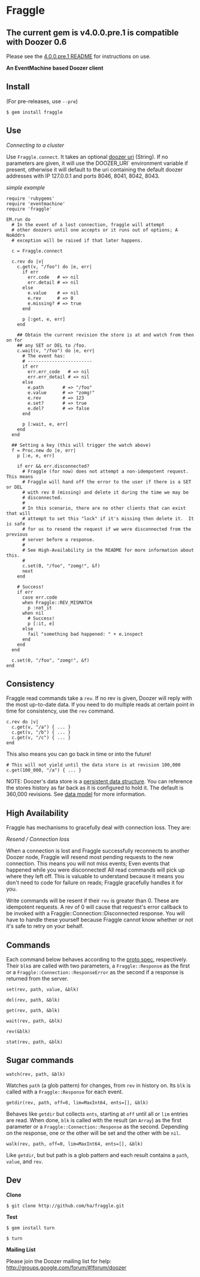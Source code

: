 # Fraggle
## The current gem is v4.0.0.pre.1 is compatible with Doozer 0.6

Please see the [4.0.0.pre.1 README](https://github.com/ha/fraggle/tree/v4.0.0.pre.1) for instructions on use.

**An EventMachine based Doozer client**

## Install

(For pre-releases, use `--pre`)

    $ gem install fraggle

## Use

*Connecting to a cluster*

Use `Fraggle.connect`.  It takes an optional [doozer uri][] (String).  If no
parameters are given, it will use the DOOZER_URI` environment variable if
present, otherwise it will default to the uri containing the default doozer
addresses with IP 127.0.0.1 and ports 8046, 8041, 8042, 8043.

*simple example*

    require 'rubygems'
    require 'eventmachine'
    require 'fraggle'

    EM.run do
      # In the event of a lost connection, fraggle will attempt
      # other doozers until one accepts or it runs out of options; A NoAddrs
      # exception will be raised if that later happens.

      c = Fraggle.connect

      c.rev do |v|
        c.get(v, "/foo") do |e, err|
          if err
            err.code   # => nil
            err.detail # => nil
          else
            e.value    # => nil
            e.rev      # => 0
            e.missing? # => true
          end

          p [:get, e, err]
        end

        ## Obtain the current revision the store is at and watch from then on for
        ## any SET or DEL to /foo.
        c.wait(v, "/foo") do |e, err|
          # The event has:
          # ------------------------
          if err
            err.err_code   # => nil
            err.err_detail # => nil
          else
            e.path       # => "/foo"
            e.value      # => "zomg!"
            e.rev        # => 123
            e.set?       # => true
            e.del?       # => false
          end

          p [:wait, e, err]
        end
      end

      ## Setting a key (this will trigger the watch above)
      f = Proc.new do |e, err|
        p [:e, e, err]

        if err && err.disconnected?
          # Fraggle (for now) does not attempt a non-idempotent request.  This means
          # Fraggle will hand off the error to the user if there is a SET or DEL
          # with rev 0 (missing) and delete it during the time we may be
          # disconnected.
          #
          # In this scenario, there are no other clients that can exist that will
          # attempt to set this "lock" if it's missing then delete it.  It is safe
          # for us to resend the request if we were disconnected from the previous
          # server before a response.
          #
          # See High-Availability in the README for more information about this.
          #
          c.set(0, "/foo", "zomg!", &f)
          next
        end

        # Success!
        if err
          case err.code
          when Fraggle::REV_MISMATCH
            p :not_it
          when nil
            # Success!
            p [:it, e]
          else
            fail "something bad happened: " + e.inspect
          end
        end
      end

      c.set(0, "/foo", "zomg!", &f)
    end

## Consistency

Fraggle read commands take a `rev`.  If no rev is given, Doozer will reply with
the most up-to-date data.   If you need to do multiple reads at certain
point in time for consistency, use the `rev` command.

    c.rev do |v|
      c.get(v, "/a") { ... }
      c.get(v, "/b") { ... }
      c.get(v, "/c") { ... }
    end

This also means you can go back in time or into the future!

    # This will not yield until the data store is at revision 100,000
    c.get(100_000, "/a") { ... }

NOTE:  Doozer's data store is a [persistent data structure][pd].  You can reference the
stores history as far back as it is configured to hold it.  The default is
360,000 revisions.  See [data model][] for more information.

## High Availability

  Fraggle has mechanisms to gracefully deal with connection loss.  They are:

*Resend / Connection loss*

  When a connection is lost and Fraggle successfully reconnects to another
  Doozer node, Fraggle will resend most pending requests to the new connection.
  This means you will not miss events; Even events that happened while you were
  disconnected!  All read commands will pick up where they left off.  This is
  valuable to understand because it means you don't need to code for failure on
  reads; Fraggle gracefully handles it for you.

  Write commands will be resent if their `rev` is greater than 0.  These are
  idempotent requests.  A rev of 0 will cause that request's error
  callback to be invoked with a Fraggle::Connection::Disconnected response.
  You will have to handle these yourself because Fraggle cannot know whether or
  not it's safe to retry on your behalf.

## Commands

Each command below behaves according to the [proto spec][], respectively.
Their `blk`s are called with two parameters, a `Fraggle::Response` as the first
or a `Fraggle::Connection::ResponseError` as the second if a response is
returned from the server.

`set(rev, path, value, &blk)`

`del(rev, path, &blk)`

`get(rev, path, &blk)`

`wait(rev, path, &blk)`

`rev(&blk)`

`stat(rev, path, &blk)`

## Sugar commands

`watch(rev, path, &blk)`

Watches `path` (a glob pattern) for changes, from `rev` in history on.  Its
`blk` is called with a `Fraggle::Response` for each event.

`getdir(rev, path, off=0, lim=MaxInt64, ents=[], &blk)`

Behaves like `getdir` but collects `ents`, starting at `off` until all or `lim`
entries are read. When done, `blk` is called with the result (an `Array`) as the
first parameter or a `Fraggle::Connection::Response` as the second.  Depending
on the response, one or the other will be set and the other with be `nil`.

`walk(rev, path, off=0, lim=MaxInt64, ents=[], &blk)`

Like `getdir`, but but path is a glob pattern and each result contains a `path`,
`value`, and `rev`.

## Dev

**Clone**

    $ git clone http://github.com/ha/fraggle.git

**Test**

    $ gem install turn

    $ turn

**Mailing List**

Please join the Doozer mailing list for help:
http://groups.google.com/forum/#!forum/doozer

[data model]: https://github.com/ha/doozerd/blob/master/doc/data-model.md
[doozer uri]: https://github.com/ha/doozerd/blob/master/doc/uri.md
[proto spec]: https://github.com/ha/doozerd/blob/master/doc/proto.md
[pd]: http://en.wikipedia.org/wiki/Persistent_data_structure
